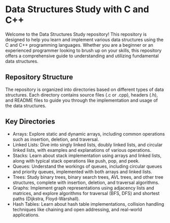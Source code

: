 # Data Structures Study with C and C++

Welcome to the Data Structures Study repository! This repository is designed to help you learn and implement various data structures using the C and C++ programming languages. Whether you are a beginner or an experienced programmer looking to brush up on your skills, this repository offers a comprehensive guide to understanding and utilizing fundamental data structures.

## Repository Structure

The repository is organized into directories based on different types of data structures. Each directory contains source files (.c or .cpp), headers (.h), and README files to guide you through the implementation and usage of the data structures.

## Key Directories

- Arrays: Explore static and dynamic arrays, including common operations such as insertion, deletion, and traversal.
- Linked Lists: Dive into singly linked lists, doubly linked lists, and circular linked lists, with examples and explanations of various operations.
- Stacks: Learn about stack implementation using arrays and linked lists, along with typical stack operations like push, pop, and peek.
- Queues: Understand the workings of queues, including circular queues and priority queues, implemented with both arrays and linked lists.
- Trees: Study binary trees, binary search trees, AVL trees, and other tree structures, complete with insertion, deletion, and traversal algorithms.
- Graphs: Implement graph representations using adjacency lists and matrices, and explore algorithms for traversal (BFS, DFS) and shortest paths (Dijkstra, Floyd-Warshall).
- Hash Tables: Learn about hash table implementations, collision handling techniques like chaining and open addressing, and real-world applications.

